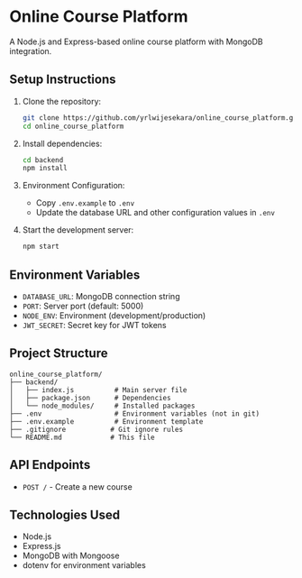 # Online Course Platform

A Node.js and Express-based online course platform with MongoDB integration.

## Setup Instructions

1. Clone the repository:
   ```bash
   git clone https://github.com/yrlwijesekara/online_course_platform.git
   cd online_course_platform
   ```

2. Install dependencies:
   ```bash
   cd backend
   npm install
   ```

3. Environment Configuration:
   - Copy `.env.example` to `.env`
   - Update the database URL and other configuration values in `.env`

4. Start the development server:
   ```bash
   npm start
   ```

## Environment Variables

- `DATABASE_URL`: MongoDB connection string
- `PORT`: Server port (default: 5000)
- `NODE_ENV`: Environment (development/production)
- `JWT_SECRET`: Secret key for JWT tokens

## Project Structure

```
online_course_platform/
├── backend/
│   ├── index.js          # Main server file
│   ├── package.json      # Dependencies
│   └── node_modules/     # Installed packages
├── .env                  # Environment variables (not in git)
├── .env.example          # Environment template
├── .gitignore           # Git ignore rules
└── README.md            # This file
```

## API Endpoints

- `POST /` - Create a new course

## Technologies Used

- Node.js
- Express.js
- MongoDB with Mongoose
- dotenv for environment variables
